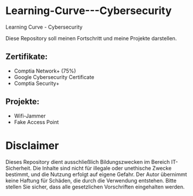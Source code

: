 # Learning-Curve---Cybersecurity
Learning Curve - Cybersecurity

Diese Repository soll meinen Fortschritt und meine Projekte darstellen. 

## Zertifikate:
  - Comptia Network+ (75%)
  - Google Cybersecurity Certificate
  - Comptia Security+

## Projekte:
  - Wifi-Jammer
  - Fake Access Point

# Disclaimer
Dieses Repository dient ausschließlich Bildungszwecken im Bereich IT-Sicherheit. Die Inhalte sind nicht für illegale oder unethische Zwecke bestimmt, und die Nutzung erfolgt auf eigene Gefahr. Der Autor übernimmt keine Haftung für Schäden, die durch die Verwendung entstehen. Bitte stellen Sie sicher, dass alle gesetzlichen Vorschriften eingehalten werden.
